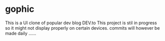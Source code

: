 # gophic
This is a UI clone of popular dev blog DEV.to
This project is stil in progress so it might not display properly on certain devices.
commits will however be made daily ......
